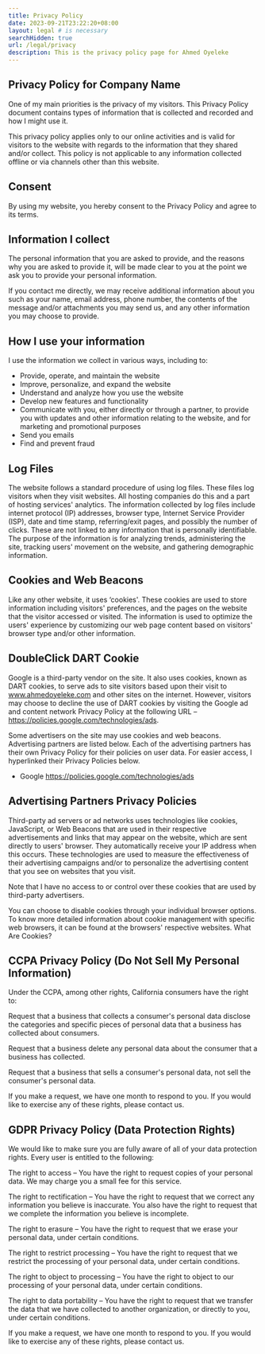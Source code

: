 ```yaml
---
title: Privacy Policy
date: 2023-09-21T23:22:20+08:00
layout: legal # is necessary
searchHidden: true
url: /legal/privacy
description: This is the privacy policy page for Ahmed Oyeleke
---
```

## Privacy Policy for Company Name
One of my main priorities is the privacy of my visitors. This Privacy Policy document contains types of information that is collected and recorded and how I might use it.

This privacy policy applies only to our online activities and is valid for visitors to the website with regards to the information that they shared and/or collect. This policy is not applicable to any information collected offline or via channels other than this website.

## Consent

By using my website, you hereby consent to the Privacy Policy and agree to its terms.

## Information I collect

The personal information that you are asked to provide, and the reasons why you are asked to provide it, will be made clear to you at the point we ask you to provide your personal information.

If you contact me directly, we may receive additional information about you such as your name, email address, phone number, the contents of the message and/or attachments you may send us, and any other information you may choose to provide.

## How I use your information

I use the information we collect in various ways, including to:

- Provide, operate, and maintain the website
- Improve, personalize, and expand the website
- Understand and analyze how you use the website
- Develop new features and functionality
- Communicate with you, either directly or through a partner, to provide you with updates and other information relating to the website, and for marketing and promotional purposes
- Send you emails
- Find and prevent fraud

## Log Files

The website follows a standard procedure of using log files. These files log visitors when they visit websites. All hosting companies do this and a part of hosting services' analytics. The information collected by log files include internet protocol (IP) addresses, browser type, Internet Service Provider (ISP), date and time stamp, referring/exit pages, and possibly the number of clicks. These are not linked to any information that is personally identifiable. The purpose of the information is for analyzing trends, administering the site, tracking users' movement on the website, and gathering demographic information.

## Cookies and Web Beacons

Like any other website, it uses ‘cookies'. These cookies are used to store information including visitors' preferences, and the pages on the website that the visitor accessed or visited. The information is used to optimize the users' experience by customizing our web page content based on visitors' browser type and/or other information.

## DoubleClick DART Cookie
Google is a third-party vendor on the site. It also uses cookies, known as DART cookies, to serve ads to site visitors based upon their visit to www.ahmedoyeleke.com and other sites on the internet. However, visitors may choose to decline the use of DART cookies by visiting the Google ad and content network Privacy Policy at the following URL – https://policies.google.com/technologies/ads.

Some advertisers on the site may use cookies and web beacons. Advertising partners are listed below. Each of the advertising partners has their own Privacy Policy for their policies on user data. For easier access, I hyperlinked their Privacy Policies below.

- Google https://policies.google.com/technologies/ads

## Advertising Partners Privacy Policies

Third-party ad servers or ad networks uses technologies like cookies, JavaScript, or Web Beacons that are used in their respective advertisements and links that may appear on the website, which are sent directly to users' browser. They automatically receive your IP address when this occurs. These technologies are used to measure the effectiveness of their advertising campaigns and/or to personalize the advertising content that you see on websites that you visit.

Note that I have no access to or control over these cookies that are used by third-party advertisers.

You can choose to disable cookies through your individual browser options. To know more detailed information about cookie management with specific web browsers, it can be found at the browsers' respective websites. What Are Cookies?

## CCPA Privacy Policy (Do Not Sell My Personal Information)

Under the CCPA, among other rights, California consumers have the right to:

Request that a business that collects a consumer's personal data disclose the categories and specific pieces of personal data that a business has collected about consumers.

Request that a business delete any personal data about the consumer that a business has collected.

Request that a business that sells a consumer's personal data, not sell the consumer's personal data.

If you make a request, we have one month to respond to you. If you would like to exercise any of these rights, please contact us.

## GDPR Privacy Policy (Data Protection Rights)

We would like to make sure you are fully aware of all of your data protection rights. Every user is entitled to the following:

The right to access – You have the right to request copies of your personal data. We may charge you a small fee for this service.

The right to rectification – You have the right to request that we correct any information you believe is inaccurate. You also have the right to request that we complete the information you believe is incomplete.

The right to erasure – You have the right to request that we erase your personal data, under certain conditions.

The right to restrict processing – You have the right to request that we restrict the processing of your personal data, under certain conditions.

The right to object to processing – You have the right to object to our processing of your personal data, under certain conditions.

The right to data portability – You have the right to request that we transfer the data that we have collected to another organization, or directly to you, under certain conditions.

If you make a request, we have one month to respond to you. If you would like to exercise any of these rights, please contact us.